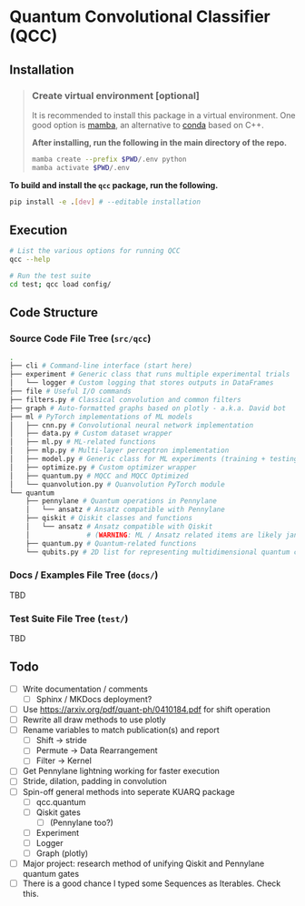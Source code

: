 # Quantum Convolutional Classifier (QCC)

## Installation

> ### Create virtual environment [optional]
>
> It is recommended to install this package in a virtual environment. One good option is [mamba](https://mamba.readthedocs.io/en/latest/), an alternative to [conda](https://docs.conda.io/en/latest/) based on C++.
>
> **After installing, run the following in the main directory of the repo.**
>
> ```bash
> mamba create --prefix $PWD/.env python
> mamba activate $PWD/.env
> ```

**To build and install the `qcc` package, run the following.**

```bash
pip install -e .[dev] # --editable installation
```

## Execution

```bash
# List the various options for running QCC
qcc --help

# Run the test suite
cd test; qcc load config/
```

## Code Structure

### Source Code File Tree (`src/qcc`)

```bash
.
├── cli # Command-line interface (start here)
├── experiment # Generic class that runs multiple experimental trials
│   └── logger # Custom logging that stores outputs in DataFrames
├── file # Useful I/O commands
├── filters.py # Classical convolution and common filters
├── graph # Auto-formatted graphs based on plotly - a.k.a. David bot
├── ml # PyTorch implementations of ML models
│   ├── cnn.py # Convolutional neural network implementation
│   ├── data.py # Custom dataset wrapper
│   ├── ml.py # ML-related functions
│   ├── mlp.py # Multi-layer perceptron implementation
│   ├── model.py # Generic class for ML experiments (training + testing)
│   ├── optimize.py # Custom optimizer wrapper
│   ├── quantum.py # MQCC and MQCC Optimized
│   └── quanvolution.py # Quanvolution PyTorch module
└── quantum
    ├── pennylane # Quantum operations in Pennylane
    │   └── ansatz # Ansatz compatible with Pennylane
    ├── qiskit # Qiskit classes and functions 
    │   └── ansatz # Ansatz compatible with Qiskit
    │              # (WARNING: ML / Ansatz related items are likely jank)
    ├── quantum.py # Quantum-related functions
    └── qubits.py # 2D list for representing multidimensional quantum circuits
```

### Docs / Examples File Tree (`docs/`)

TBD

### Test Suite File Tree (`test/`)

TBD

## Todo

- [ ] Write documentation / comments
  - [ ] Sphinx / MKDocs deployment?
- [ ] Use <https://arxiv.org/pdf/quant-ph/0410184.pdf> for shift operation
- [ ] Rewrite all draw methods to use plotly
- [ ] Rename variables to match publication(s) and report
  - [ ] Shift → stride
  - [ ] Permute → Data Rearrangement
  - [ ] Filter → Kernel
- [ ] Get Pennylane lightning working for faster execution
- [ ] Stride, dilation, padding in convolution
- [ ] Spin-off general methods into seperate KUARQ package
  - [ ] qcc.quantum
  - [ ] Qiskit gates
    - [ ] (Pennylane too?)
  - [ ] Experiment
  - [ ] Logger
  - [ ] Graph (plotly)
- [ ] Major project: research method of unifying Qiskit and Pennylane quantum gates
- [ ] There is a good chance I typed some Sequences as Iterables. Check this.
